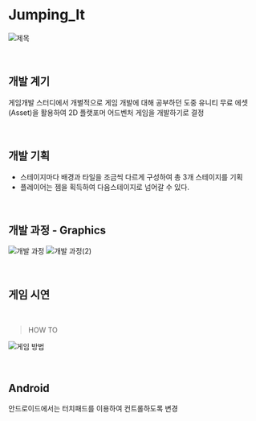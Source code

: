# Jumping_It
![제목](https://user-images.githubusercontent.com/62506973/208889735-f68b43d8-a1ca-4a77-8458-6b0cac36aaeb.png)

<br>

## 개발 계기 

게임개발 스터디에서 개별적으로 게임 개발에 대해 공부하던 도중 유니티 무료 에셋(Asset)을 활용하여 2D 플랫포머 어드벤처 게임을 개발하기로 결정

<br>

## 개발 기획
* 스테이지마다 배경과 타일을 조금씩 다르게 구성하여 총 3개 스테이지를 기획
* 플레이어는 젬을 획득하여 다음스테이지로 넘어갈 수 있다.

<br>

## 개발 과정 - Graphics

![개발 과정](https://user-images.githubusercontent.com/62506973/208890461-b179103f-5ab1-44be-b238-e845f4902852.png)
![개발 과정(2)](https://user-images.githubusercontent.com/62506973/208890482-b330ae22-e001-4fda-8ba2-cb912551131e.png)

<br>

## 게임 시연

<br>

> HOW TO

![게임 방법](https://user-images.githubusercontent.com/62506973/208889367-b13d82bd-6e84-4ea5-a6d4-edb0787cd29b.gif)

<br>

## Android

안드로이드에서는 터치패드를 이용하여 컨트롤하도록 변경



